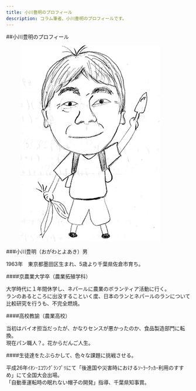 ```yaml
---
title: 小川豊明のプロフィール
description: コラム筆者、小川豊明のプロフィールです。
---
```

<link rel="stylesheet" href="assets/stylesheets/authors.css" />

##小川豊明のプロフィール

<figure class="author-img">
  <img src="assets/images/author_ogawa_toyoaki.jpg" alt="小川豊明">
</figure>

###小川豊明（おがわとよあき）男

1963年　東京都墨田区生まれ、5歳より千葉県佐倉市育ち。

####京農業大学卒（農業拓殖学科）

大学時代に１年間休学し、ネパールに農業のボランティア活動に行く。<br>
ランのあるところに出没することいく度、日本のランとネパールのランについて比較研究を行うも、不完全燃焼。

####高校教諭（農業高校）

当初はバイオ担当だったが、かなりセンスが悪かったのか、食品製造部門に転換。<br>
現在パン職人？。花からだんご人生。

####生徒達をたぶらかして、色々な課題に挑戦させる。

平成26年ｲｵﾝ･ｴｺﾜﾝｸﾞﾗﾝﾌﾟﾘにて「後進国や災害時におけるｿｰﾗｰｸｯｶｰ利用のすすめ」にて全国大会出場。<br>
「自動車運転時の眠れない帽子の開発」指導、千葉県知事賞。
